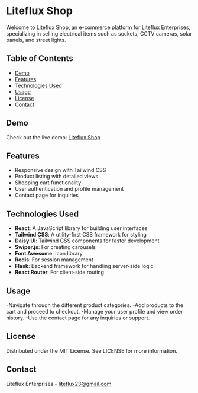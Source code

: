 # Liteflux Shop

Welcome to Liteflux Shop, an e-commerce platform for Liteflux Enterprises, specializing in selling electrical items such as sockets, CCTV cameras, solar panels, and street lights.

## Table of Contents

- [Demo](#demo)
- [Features](#features)
- [Technologies Used](#technologies-used)
- [Usage](#usage)
- [License](#license)
- [Contact](#contact)

## Demo

Check out the live demo: [Liteflux Shop](https://liteflux-shop.vercel.app/)

## Features

- Responsive design with Tailwind CSS
- Product listing with detailed views
- Shopping cart functionality
- User authentication and profile management
- Contact page for inquiries

## Technologies Used

- **React**: A JavaScript library for building user interfaces
- **Tailwind CSS**: A utility-first CSS framework for styling
- **Daisy UI**: Tailwind CSS components for faster development
- **Swiper.js**: For creating carousels
- **Font Awesome**: Icon library
- **Redis**: For session management
- **Flask**: Backend framework for handling server-side logic
- **React Router**: For client-side routing

## Usage
-Navigate through the different product categories.
-Add products to the cart and proceed to checkout.
-Manage your user profile and view order history.
-Use the contact page for any inquiries or support.

## License
Distributed under the MIT License. See LICENSE for more information.

## Contact
Liteflux Enterprises - liteflux23@gmail.com